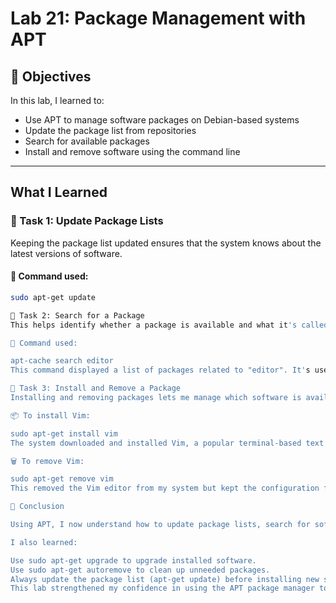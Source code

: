 # Lab 21: Package Management with APT

## 🎯 Objectives

In this lab, I learned to:

- Use APT to manage software packages on Debian-based systems
- Update the package list from repositories
- Search for available packages
- Install and remove software using the command line

---

## What I Learned

### 🔹 Task 1: Update Package Lists

Keeping the package list updated ensures that the system knows about the latest versions of software.

#### 📌 Command used:
```bash
sudo apt-get update

🔹 Task 2: Search for a Package
This helps identify whether a package is available and what it's called in the repository.

📌 Command used:

apt-cache search editor
This command displayed a list of packages related to "editor". It's useful when you're not sure of the exact package name.

🔹 Task 3: Install and Remove a Package
Installing and removing packages lets me manage which software is available on my system.

📦 To install Vim:

sudo apt-get install vim
The system downloaded and installed Vim, a popular terminal-based text editor.

🗑️ To remove Vim:

sudo apt-get remove vim
This removed the Vim editor from my system but kept the configuration files.

🧩 Conclusion

Using APT, I now understand how to update package lists, search for software, and install or remove packages efficiently. These are essential skills for system administration.

I also learned:

Use sudo apt-get upgrade to upgrade installed software.
Use sudo apt-get autoremove to clean up unneeded packages.
Always update the package list (apt-get update) before installing new software.
This lab strengthened my confidence in using the APT package manager to maintain a clean, secure, and up-to-date Linux system.
